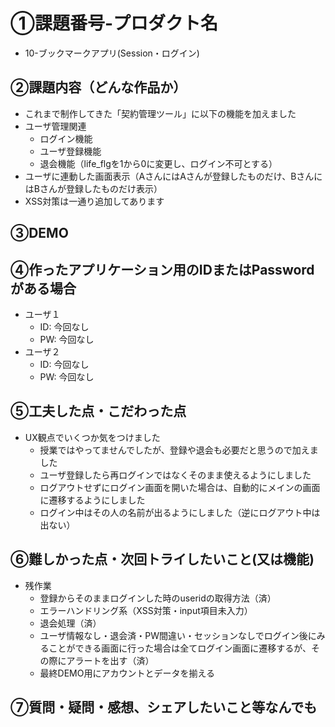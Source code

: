 # ①課題番号-プロダクト名
- 10-ブックマークアプリ(Session・ログイン)

## ②課題内容（どんな作品か）
- これまで制作してきた「契約管理ツール」に以下の機能を加えました
- ユーザ管理関連
  - ログイン機能
  - ユーザ登録機能
  - 退会機能（life_flgを1から0に変更し、ログイン不可とする）
- ユーザに連動した画面表示（AさんにはAさんが登録したものだけ、BさんにはBさんが登録したものだけ表示）
- XSS対策は一通り追加してあります

## ③DEMO

## ④作ったアプリケーション用のIDまたはPasswordがある場合
- ユーザ１
  - ID: 今回なし
  - PW: 今回なし
- ユーザ２
  - ID: 今回なし
  - PW: 今回なし

## ⑤工夫した点・こだわった点
- UX観点でいくつか気をつけました
  - 授業ではやってませんでしたが、登録や退会も必要だと思うので加えました
  - ユーザ登録したら再ログインではなくそのまま使えるようにしました
  - ログアウトせずにログイン画面を開いた場合は、自動的にメインの画面に遷移するようにしました
  - ログイン中はその人の名前が出るようにしました（逆にログアウト中は出ない）

## ⑥難しかった点・次回トライしたいこと(又は機能)
- 残作業
  - 登録からそのままログインした時のuseridの取得方法（済）
  - エラーハンドリング系（XSS対策・input項目未入力）
  - 退会処理（済）
  - ユーザ情報なし・退会済・PW間違い・セッションなしでログイン後にみることができる画面に行った場合は全てログイン画面に遷移するが、その際にアラートを出す（済）
  - 最終DEMO用にアカウントとデータを揃える

## ⑦質問・疑問・感想、シェアしたいこと等なんでも


